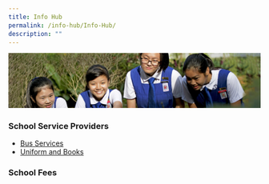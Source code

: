 ```yaml
---
title: Info Hub
permalink: /info-hub/Info-Hub/
description: ""
---
```

![](/images/Learning-@-St-Nicks_v2.jpg)


### School Service Providers 

*   [Bus Services](https://chijstnicholasgirls.moe.edu.sg/secondary/secondary-info-hub/bus-services)
*   [Uniform and Books](https://chijstnicholasgirls.moe.edu.sg/secondary/secondary-info-hub/uniform-and-books)

### School Fees